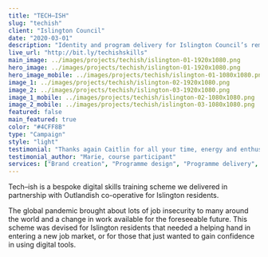 ```yaml
---
title: "TECH–ISH"
slug: "techish"
client: "Islington Council"
date: "2020-03-01"
description: "Identity and program delivery for Islington Council’s remote digital skills course, a COVID response to job losses."
live_url: "http://bit.ly/techishskills"
main_image: ../images/projects/techish/islington-01-1920x1080.png
hero_image: ../images/projects/techish/islington-01-1920x1080.png
hero_image_mobile: ../images/projects/techish/islington-01-1080x1080.png
image_1: ../images/projects/techish/islington-02-1920x1080.png
image_2: ../images/projects/techish/islington-03-1920x1080.png
image_1_mobile: ../images/projects/techish/islington-02-1080x1080.png
image_2_mobile: ../images/projects/techish/islington-03-1080x1080.png
featured: false
main_featured: true
color: "#4CFF8B"
type: "Campaign"
style: "light"
testimonial: "Thanks again Caitlin for all your time, energy and enthusiasm. You were so brilliant and it’s really appreciated. The course gave me the confidence and knowledge to convert ideas into usable assets to promote our charity shop. Maybe see you at the shop one day!"
testimonial_author: "Marie, course participant"
services: ["Brand creation", "Programme design", "Programme delivery", "Communications", "Print design"]
---
```

Tech–ish is a bespoke digital skills training scheme we delivered in
partnership with Outlandish co-operative for Islington residents.

The global pandemic brought about lots of job insecurity to many around the
world and a change in work available for the foreseeable future. This scheme was
devised for Islington residents that needed a helping hand in entering a new job
market, or for those that just wanted to gain confidence in using digital tools.

